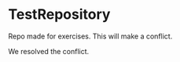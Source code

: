 # TestRepository




Repo made for exercises.
This will make a conflict.

We resolved the conflict.

